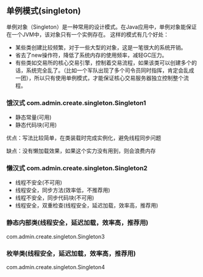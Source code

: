 ## 单例模式(singleton)

单例对象（Singleton）是一种常用的设计模式。在Java应用中，单例对象能保证在一个JVM中，该对象只有一个实例存在。
这样的模式有几个好处：
* 某些类创建比较频繁，对于一些大型的对象，这是一笔很大的系统开销。
* 省去了new操作符，降低了系统内存的使用频率，减轻GC压力。
* 有些类如交易所的核心交易引擎，控制着交易流程，如果该类可以创建多个的话，系统完全乱了。（比如一个军队出现了多个司令员同时指挥，肯定会乱成一团），所以只有使用单例模式，才能保证核心交易服务器独立控制整个流程。

### 饿汉式 com.admin.create.singleton.Singleton1
* 静态常量(可用)
* 静态代码块(可用)

优点：写法比较简单，在类装载时完成实例化，避免线程同步问题

缺点：没有懒加载效果，如果这个实力没有用到，则会浪费内存

### 懒汉式 com.admin.create.singleton.Singleton2
* 线程不安全(不可用)
* 线程安全，同步方法(效率低，不推荐用)
* 线程不安全，同步代码块(不可用)
* 线程安全，双重检查(线程安全，延迟加载，效率高，推荐用)

### 静态内部类(线程安全，延迟加载，效率高，推荐用) 
com.admin.create.singleton.Singleton3

### 枚举类(线程安全，延迟加载，效率高，推荐用) 
com.admin.create.singleton.Singleton4

